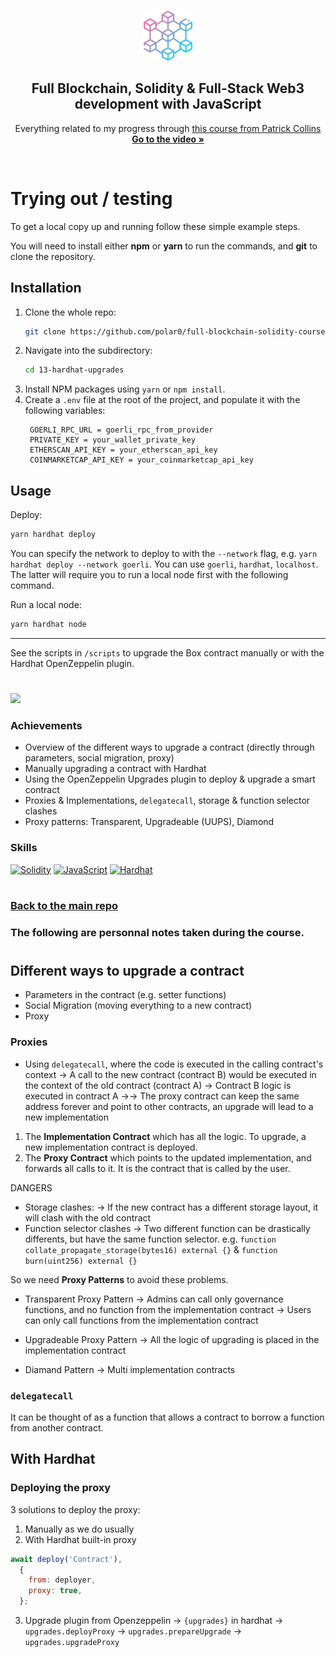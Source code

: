 <a name="readme-top"></a>

<!-- PROJECT LOGO -->
<br />
<div align="center">
  <a href="https://github.com/polar0/full-blockchain-solidity-course-js">
    <img src="../images/blockchain.png" alt="Logo" width="80" height="80">
  </a>

<h2 align="center">Full Blockchain, Solidity & Full-Stack Web3 development with JavaScript </h3>

  <p align="center">
    Everything related to my progress through <a href="https://youtu.be/gyMwXuJrbJQ">this course from Patrick Collins</a>
    <br />
    <a href="https://youtu.be/gyMwXuJrbJQ"><strong>Go to the video »</strong></a>
  </p>
</div>

<br />

# Trying out / testing

<p>To get a local copy up and running follow these simple example steps.</p>
<p>You will need to install either <strong>npm</strong> or <strong>yarn</strong> to run the commands, and <strong>git</strong> to clone the repository.</p>

## Installation

1. Clone the whole repo:
   ```sh
   git clone https://github.com/polar0/full-blockchain-solidity-course-js.git
   ```
2. Navigate into the subdirectory:
   ```sh
   cd 13-hardhat-upgrades
   ```
3. Install NPM packages using `yarn` or `npm install`.
4. Create a `.env` file at the root of the project, and populate it with the following variables:
   ```properties
    GOERLI_RPC_URL = goerli_rpc_from_provider
    PRIVATE_KEY = your_wallet_private_key
    ETHERSCAN_API_KEY = your_etherscan_api_key
    COINMARKETCAP_API_KEY = your_coinmarketcap_api_key
   ```

## Usage

Deploy:

```sh
yarn hardhat deploy
```

You can specify the network to deploy to with the `--network` flag, e.g. `yarn hardhat deploy --network goerli`. You can use `goerli`, `hardhat`, `localhost`. The latter will require you to run a local node first with the following command.

Run a local node:

```sh
yarn hardhat node
```

---

See the scripts in `/scripts` to upgrade the Box contract manually or with the Hardhat OpenZeppelin plugin.

#

<a href="https://github.com/polar0/full-blockchain-solidity-course-js/tree/main/13-hardhat-upgrades" id="mission-13"><img src="https://shields.io/badge/Mission%2013%20-%20Hardhat%20●%20Upgrades%20(Lesson%2016)-742EC0?style=for-the-badge&logo=target" height="35" /></a>

### Achievements

- Overview of the different ways to upgrade a contract (directly through parameters, social migration, proxy)
- Manually upgrading a contract with Hardhat
- Using the OpenZeppelin Upgrades plugin to deploy & upgrade a smart contract
- Proxies & Implementations, `delegatecall`, storage & function selector clashes
- Proxy patterns: Transparent, Upgradeable (UUPS), Diamond

### Skills

[![Solidity]](https://soliditylang.org/)
[![JavaScript]](https://developer.mozilla.org/fr/docs/Web/JavaScript)
[![Hardhat]](https://hardhat.org/)

#

### [Back to the main repo](https://github.com/polar0/full-blockchain-solidity-course-js)

[solidity]: https://custom-icon-badges.demolab.com/badge/Solidity-3C3C3D?style=for-the-badge&logo=solidity&logoColor=white
[javascript]: https://img.shields.io/badge/JavaScript-F7DF1E.svg?style=for-the-badge&logo=JavaScript&logoColor=black
[hardhat]: https://custom-icon-badges.demolab.com/badge/Hardhat-181A1F?style=for-the-badge&logo=hardhat

### The following are personnal notes taken during the course.

#

## Different ways to upgrade a contract

- Parameters in the contract (e.g. setter functions)
- Social Migration (moving everything to a new contract)
- Proxy

### Proxies

- Using `delegatecall`, where the code is executed in the calling contract's context
  → A call to the new contract (contract B) would be executed in the context of the old contract (contract A)
  → Contract B logic is executed in contract A
  →→ The proxy contract can keep the same address forever and point to other contracts, an upgrade will lead to a new implementation

1. The <strong>Implementation Contract</strong> which has all the logic. To upgrade, a new implementation contract is deployed.
2. The <strong>Proxy Contract</strong> which points to the updated implementation, and forwards all calls to it. It is the contract that is called by the user.

DANGERS

- Storage clashes:
  → If the new contract has a different storage layout, it will clash with the old contract
- Function selector clashes
  → Two different function can be drastically differents, but have the same function selector. e.g. `function collate_propagate_storage(bytes16) external {}` & `function burn(uint256) external {}`

So we need <strong>Proxy Patterns</strong> to avoid these problems.

- Transparent Proxy Pattern
  → Admins can call only governance functions, and no function from the implementation contract
  → Users can only call functions from the implementation contract

- Upgradeable Proxy Pattern
  → All the logic of upgrading is placed in the implementation contract

- Diamand Pattern
  → Multi implementation contracts

### `delegatecall`

It can be thought of as a function that allows a contract to borrow a function from another contract.

## With Hardhat

### Deploying the proxy

3 solutions to deploy the proxy:

1. Manually as we do usually
2. With Hardhat built-in proxy

```javascript
await deploy('Contract'),
  {
    from: deployer,
    proxy: true,
  };
```

3. Upgrade plugin from Openzeppelin
   → `{upgrades}` in hardhat
   → `upgrades.deployProxy` → `upgrades.prepareUpgrade` → `upgrades.upgradeProxy`
